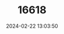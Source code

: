 ---
title: "16618"
category: "Peripatopsis alba"
draft: false
date: 2024-02-22 13:03:50
languages:
  English: ["White Cave Velvet Worm"]
---